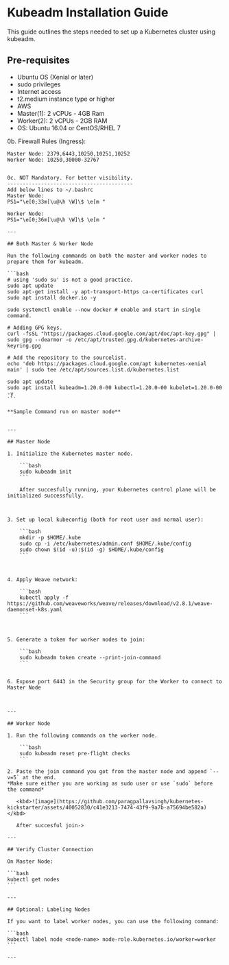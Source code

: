 # Kubeadm Installation Guide

This guide outlines the steps needed to set up a Kubernetes cluster using kubeadm.

## Pre-requisites

* Ubuntu OS (Xenial or later)
* sudo privileges
* Internet access
* t2.medium instance type or higher
* AWS
* Master(1): 2 vCPUs - 4GB Ram
* Worker(2): 2 vCPUs - 2GB RAM
* OS:     Ubuntu 16.04 or CentOS/RHEL 7



0b. Firewall Rules (Ingress): 
~~~~~~~~~~~~~~~~~~~~~~~~~~~~~
Master Node: 2379,6443,10250,10251,10252 
Worker Node: 10250,30000-32767


0c. NOT Mandatory. For better visibility.
-----------------------------------------
Add below lines to ~/.bashrc
Master Node:
PS1="\e[0;33m[\u@\h \W]\$ \e[m "

Worker Node:
PS1="\e[0;36m[\u@\h \W]\$ \e[m "

---

## Both Master & Worker Node

Run the following commands on both the master and worker nodes to prepare them for kubeadm.

```bash
# using 'sudo su' is not a good practice.
sudo apt update
sudo apt-get install -y apt-transport-https ca-certificates curl
sudo apt install docker.io -y

sudo systemctl enable --now docker # enable and start in single command.

# Adding GPG keys.
curl -fsSL "https://packages.cloud.google.com/apt/doc/apt-key.gpg" | sudo gpg --dearmor -o /etc/apt/trusted.gpg.d/kubernetes-archive-keyring.gpg

# Add the repository to the sourcelist.
echo 'deb https://packages.cloud.google.com/apt kubernetes-xenial main' | sudo tee /etc/apt/sources.list.d/kubernetes.list

sudo apt update 
sudo apt install kubeadm=1.20.0-00 kubectl=1.20.0-00 kubelet=1.20.0-00 -y
```

**Sample Command run on master node**


---

## Master Node

1. Initialize the Kubernetes master node.

    ```bash
    sudo kubeadm init
    ```

    After succesfully running, your Kubernetes control plane will be initialized successfully.



3. Set up local kubeconfig (both for root user and normal user):

    ```bash
    mkdir -p $HOME/.kube
    sudo cp -i /etc/kubernetes/admin.conf $HOME/.kube/config
    sudo chown $(id -u):$(id -g) $HOME/.kube/config
    ```



4. Apply Weave network:

    ```bash
    kubectl apply -f https://github.com/weaveworks/weave/releases/download/v2.8.1/weave-daemonset-k8s.yaml
    ```



5. Generate a token for worker nodes to join:

    ```bash
    sudo kubeadm token create --print-join-command
    ```


6. Expose port 6443 in the Security group for the Worker to connect to Master Node



---

## Worker Node

1. Run the following commands on the worker node.

    ```bash
    sudo kubeadm reset pre-flight checks
    ```

2. Paste the join command you got from the master node and append `--v=5` at the end.
*Make sure either you are working as sudo user or use `sudo` before the command*

   <kbd>![image](https://github.com/paragpallavsingh/kubernetes-kickstarter/assets/40052830/c41e3213-7474-43f9-9a7b-a75694be582a)</kbd>

   After succesful join->

---

## Verify Cluster Connection

On Master Node:

```bash
kubectl get nodes
```

---

## Optional: Labeling Nodes

If you want to label worker nodes, you can use the following command:

```bash
kubectl label node <node-name> node-role.kubernetes.io/worker=worker
```

---


